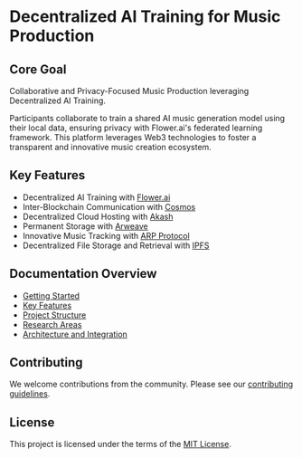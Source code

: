 # Decentralized AI Training for Music Production

## Core Goal
Collaborative and Privacy-Focused Music Production leveraging Decentralized AI Training.

Participants collaborate to train a shared AI music generation model using their local data, ensuring privacy with Flower.ai's federated learning framework. This platform leverages Web3 technologies to foster a transparent and innovative music creation ecosystem.

## Key Features
- Decentralized AI Training with [Flower.ai](https://flower.ai/docs/framework/index.html)
- Inter-Blockchain Communication with [Cosmos](https://cosmos.network/)
- Decentralized Cloud Hosting with [Akash](https://akash.network/)
- Permanent Storage with [Arweave](https://arweave.org/)
- Innovative Music Tracking with [ARP Protocol](https://docs.arpeggi.io/)
- Decentralized File Storage and Retrieval with [IPFS](https://ipfs.io/)

## Documentation Overview
- [Getting Started](docs/getting-started/README.md)
- [Key Features](docs/key-features/README.md)
- [Project Structure](docs/project-structure/README.md)
- [Research Areas](docs/research-areas/README.md)
- [Architecture and Integration](docs/architecture-and-integration/README.md)

## Contributing
We welcome contributions from the community. Please see our [contributing guidelines](CONTRIBUTING.md).

## License
This project is licensed under the terms of the [MIT License](LICENSE.md).
